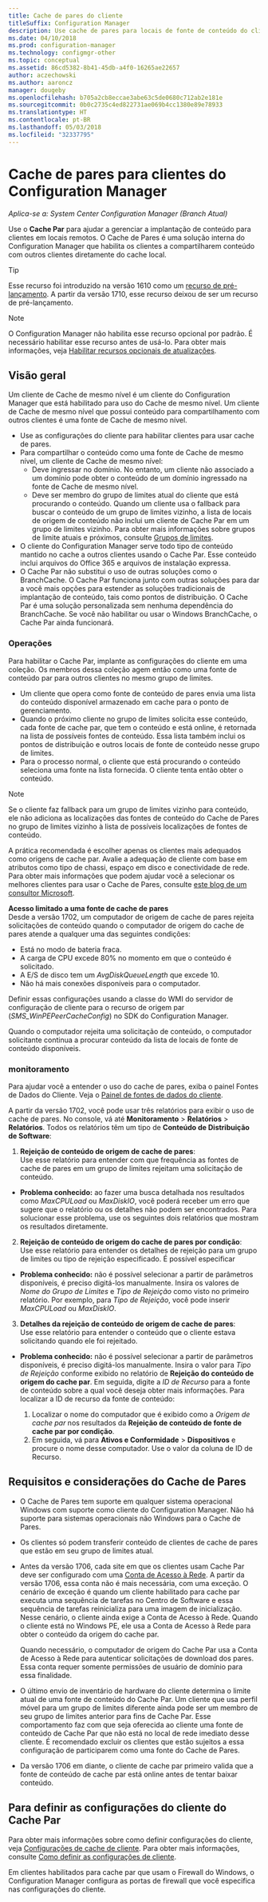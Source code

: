 ```yaml
---
title: Cache de pares do cliente
titleSuffix: Configuration Manager
description: Use cache de pares para locais de fonte de conteúdo do cliente durante a implantação de conteúdo com o System Center Configuration Manager.
ms.date: 04/10/2018
ms.prod: configuration-manager
ms.technology: configmgr-other
ms.topic: conceptual
ms.assetid: 86cd5382-8b41-45db-a4f0-16265ae22657
author: aczechowski
ms.author: aaroncz
manager: dougeby
ms.openlocfilehash: b705a2cb8eccae3abe63c5de0680c712ab2e181e
ms.sourcegitcommit: 0b0c2735c4ed822731ae069b4cc1380e89e78933
ms.translationtype: HT
ms.contentlocale: pt-BR
ms.lasthandoff: 05/03/2018
ms.locfileid: "32337795"
---
```

# <a name="peer-cache-for-configuration-manager-clients"></a>Cache de pares para clientes do Configuration Manager

*Aplica-se a: System Center Configuration Manager (Branch Atual)*

<!--1101436-->
Use o **Cache Par** para ajudar a gerenciar a implantação de conteúdo para clientes em locais remotos. O Cache de Pares é uma solução interna do Configuration Manager que habilita os clientes a compartilharem conteúdo com outros clientes diretamente do cache local.   

> [!TIP]  
> Esse recurso foi introduzido na versão 1610 como um [recurso de pré-lançamento](/sccm/core/servers/manage/pre-release-features). A partir da versão 1710, esse recurso deixou de ser um recurso de pré-lançamento.  


> [!Note]  
> O Configuration Manager não habilita esse recurso opcional por padrão. É necessário habilitar esse recurso antes de usá-lo. Para obter mais informações, veja [Habilitar recursos opcionais de atualizações](/sccm/core/servers/manage/install-in-console-updates#bkmk_options).<!--505213-->  


## <a name="overview"></a>Visão geral
Um cliente de Cache de mesmo nível é um cliente do Configuration Manager que está habilitado para uso do Cache de mesmo nível. Um cliente de Cache de mesmo nível que possui conteúdo para compartilhamento com outros clientes é uma fonte de Cache de mesmo nível.
 -  Use as configurações do cliente para habilitar clientes para usar cache de pares.
 -  Para compartilhar o conteúdo como uma fonte de Cache de mesmo nível, um cliente de Cache de mesmo nível:
    -  Deve ingressar no domínio. No entanto, um cliente não associado a um domínio pode obter o conteúdo de um domínio ingressado na fonte de Cache de mesmo nível.
    -  Deve ser membro do grupo de limites atual do cliente que está procurando o conteúdo. Quando um cliente usa o fallback para buscar o conteúdo de um grupo de limites vizinho, a lista de locais de origem de conteúdo não inclui um cliente de Cache Par em um grupo de limites vizinho. Para obter mais informações sobre grupos de limite atuais e próximos, consulte [Grupos de limites](/sccm/core/servers/deploy/configure/define-site-boundaries-and-boundary-groups##a-namebkmkboundarygroupsa-boundary-groups).
 - O cliente do Configuration Manager serve todo tipo de conteúdo mantido no cache a outros clientes usando o Cache Par. Esse conteúdo inclui arquivos do Office 365 e arquivos de instalação expressa.<!--SMS.500850-->
 -  O Cache Par não substitui o uso de outras soluções como o BranchCache. O Cache Par funciona junto com outras soluções para dar a você mais opções para estender as soluções tradicionais de implantação de conteúdo, tais como pontos de distribuição. O Cache Par é uma solução personalizada sem nenhuma dependência do BranchCache. Se você não habilitar ou usar o Windows BranchCache, o Cache Par ainda funcionará.

### <a name="operations"></a>Operações

Para habilitar o Cache Par, implante as configurações do cliente em uma coleção. Os membros dessa coleção agem então como uma fonte de conteúdo par para outros clientes no mesmo grupo de limites.
 -  Um cliente que opera como fonte de conteúdo de pares envia uma lista do conteúdo disponível armazenado em cache para o ponto de gerenciamento.
 -  Quando o próximo cliente no grupo de limites solicita esse conteúdo, cada fonte de cache par, que tem o conteúdo e está online, é retornada na lista de possíveis fontes de conteúdo. Essa lista também inclui os pontos de distribuição e outros locais de fonte de conteúdo nesse grupo de limites.
 -  Para o processo normal, o cliente que está procurando o conteúdo seleciona uma fonte na lista fornecida. O cliente tenta então obter o conteúdo.

> [!NOTE]
> Se o cliente faz fallback para um grupo de limites vizinho para conteúdo, ele não adiciona as localizações das fontes de conteúdo do Cache de Pares no grupo de limites vizinho à lista de possíveis localizações de fontes de conteúdo.  


A prática recomendada é escolher apenas os clientes mais adequados como origens de cache par. Avalie a adequação de cliente com base em atributos como tipo de chassi, espaço em disco e conectividade de rede. Para obter mais informações que podem ajudar você a selecionar os melhores clientes para usar o Cache de Pares, consulte [este blog de um consultor Microsoft](https://blogs.technet.microsoft.com/setprice/2016/06/29/pe-peer-cache-custom-reporting-examples/).

**Acesso limitado a uma fonte de cache de pares**  
Desde a versão 1702, um computador de origem de cache de pares rejeita solicitações de conteúdo quando o computador de origem do cache de pares atende a qualquer uma das seguintes condições:  
  -  Está no modo de bateria fraca.
  -  A carga de CPU excede 80% no momento em que o conteúdo é solicitado.
  -  A E/S de disco tem um *AvgDiskQueueLength* que excede 10.
  -  Não há mais conexões disponíveis para o computador.   

Definir essas configurações usando a classe do WMI do servidor de configuração de cliente para o recurso de origem par (*SMS_WinPEPeerCacheConfig*) no SDK do Configuration Manager.

Quando o computador rejeita uma solicitação de conteúdo, o computador solicitante continua a procurar conteúdo da lista de locais de fonte de conteúdo disponíveis.   



### <a name="monitoring"></a>monitoramento   
Para ajudar você a entender o uso do cache de pares, exiba o painel Fontes de Dados do Cliente. Veja o [Painel de fontes de dados do cliente](/sccm/core/servers/deploy/configure/monitor-content-you-have-distributed#client-data-sources-dashboard).

A partir da versão 1702, você pode usar três relatórios para exibir o uso de cache de pares. No console, vá até **Monitoramento** > **Relatórios** > **Relatórios**. Todos os relatórios têm um tipo de **Conteúdo de Distribuição de Software**:
1.  **Rejeição de conteúdo de origem de cache de pares**:  
Use esse relatório para entender com que frequência as fontes de cache de pares em um grupo de limites rejeitam uma solicitação de conteúdo.
 - **Problema conhecido:** ao fazer uma busca detalhada nos resultados como *MaxCPULoad* ou *MaxDiskIO*, você poderá receber um erro que sugere que o relatório ou os detalhes não podem ser encontrados. Para solucionar esse problema, use os seguintes dois relatórios que mostram os resultados diretamente.

2. **Rejeição de conteúdo de origem do cache de pares por condição**:  
Use esse relatório para entender os detalhes de rejeição para um grupo de limites ou tipo de rejeição especificado. É possível especificar

  - **Problema conhecido:** não é possível selecionar a partir de parâmetros disponíveis, é preciso digitá-los manualmente. Insira os valores de *Nome do Grupo de Limites* e *Tipo de Rejeição* como visto no primeiro relatório. Por exemplo, para *Tipo de Rejeição*, você pode inserir *MaxCPULoad* ou *MaxDiskIO*.

3. **Detalhes da rejeição de conteúdo de origem de cache de pares**:   
  Use esse relatório para entender o conteúdo que o cliente estava solicitando quando ele foi rejeitado.

 - **Problema conhecido:** não é possível selecionar a partir de parâmetros disponíveis, é preciso digitá-los manualmente. Insira o valor para *Tipo de Rejeição* conforme exibido no relatório de **Rejeição do conteúdo de origem do cache par**. Em seguida, digite a *ID de Recurso* para a fonte de conteúdo sobre a qual você deseja obter mais informações. Para localizar a ID de recurso da fonte de conteúdo:  

    1. Localizar o nome do computador que é exibido como a *Origem de cache par* nos resultados da **Rejeição de conteúdo de fonte de cache par por condição**.  
    2. Em seguida, vá para **Ativos e Conformidade** > **Dispositivos** e procure o nome desse computador. Use o valor da coluna de ID de Recurso.  


## <a name="requirements-and-considerations-for-peer-cache"></a>Requisitos e considerações do Cache de Pares
-   O Cache de Pares tem suporte em qualquer sistema operacional Windows com suporte como cliente do Configuration Manager. Não há suporte para sistemas operacionais não Windows para o Cache de Pares.

-   Os clientes só podem transferir conteúdo de clientes de cache de pares que estão em seu grupo de limites atual.

-   Antes da versão 1706, cada site em que os clientes usam Cache Par deve ser configurado com uma [Conta de Acesso à Rede](/sccm/core/plan-design/hierarchy/manage-accounts-to-access-content#a-namebkmknaaa-network-access-account). A partir da versão 1706, essa conta não é mais necessária, com uma exceção. O cenário de exceção é quando um cliente habilitado para cache par executa uma sequência de tarefas no Centro de Software e essa sequência de tarefas reinicializa para uma imagem de inicialização. Nesse cenário, o cliente ainda exige a Conta de Acesso à Rede. Quando o cliente está no Windows PE, ele usa a Conta de Acesso à Rede para obter o conteúdo da origem do cache par.

    Quando necessário, o computador de origem do Cache Par usa a Conta de Acesso à Rede para autenticar solicitações de download dos pares. Essa conta requer somente permissões de usuário de domínio para essa finalidade.

-   O último envio de inventário de hardware do cliente determina o limite atual de uma fonte de conteúdo do Cache Par. Um cliente que usa perfil móvel para um grupo de limites diferente ainda pode ser um membro de seu grupo de limites anterior para fins de Cache Par. Esse comportamento faz com que seja oferecida ao cliente uma fonte de conteúdo de Cache Par que não está no local de rede imediato desse cliente. É recomendado excluir os clientes que estão sujeitos a essa configuração de participarem como uma fonte do Cache de Pares.
-    Da versão 1706 em diante, o cliente de cache par primeiro valida que a fonte de conteúdo de cache par está online antes de tentar baixar conteúdo. <!--sms.498675-->

## <a name="to-configure-client-peer-cache-client-settings"></a>Para definir as configurações do cliente do Cache Par
Para obter mais informações sobre como definir configurações do cliente, veja [Configurações de cache de cliente](/sccm/core/clients/deploy/about-client-settings#client-cache-settings). Para obter mais informações, consulte [Como definir as configurações de cliente](/sccm/core/clients/deploy/configure-client-settings).

Em clientes habilitados para cache par que usam o Firewall do Windows, o Configuration Manager configura as portas de firewall que você especifica nas configurações do cliente.
